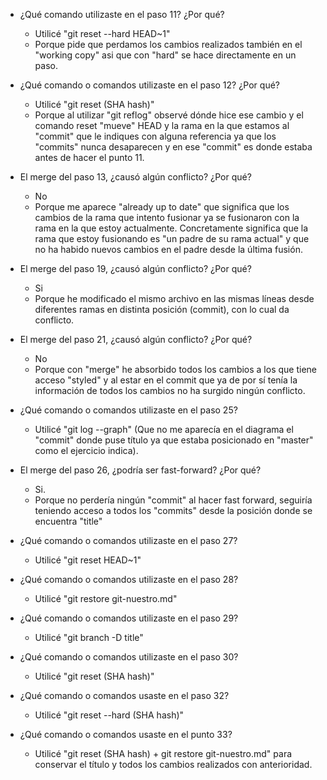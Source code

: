 
- ¿Qué comando utilizaste en el paso 11? ¿Por qué?
	- Utilicé "git reset --hard HEAD~1"
	- Porque pide que perdamos los cambios realizados también en el "working copy" asi que con "hard" se hace directamente en un paso.

- ¿Qué comando o comandos utilizaste en el paso 12? ¿Por qué?
	- Utilicé "git reset (SHA hash)"
	- Porque al utilizar "git reflog" observé dónde hice ese cambio y el comando reset "mueve" HEAD y la rama en la que estamos al "commit" que le indiques con alguna referencia ya que los "commits" nunca desaparecen y en ese "commit" es donde estaba antes de hacer el punto 11.

- El merge del paso 13, ¿causó algún conflicto? ¿Por qué?
	- No
	- Porque me aparece "already up to date" que significa que los cambios de la rama que intento fusionar ya se fusionaron con la rama en la que estoy actualmente. Concretamente significa que la rama que estoy fusionando es "un padre de su rama actual" y que no ha habido nuevos cambios en el padre desde la última fusión.

- El merge del paso 19, ¿causó algún conflicto? ¿Por qué?
	- Si
	- Porque he modificado el mismo archivo en las mismas líneas desde diferentes ramas en distinta posición (commit), con lo cual da conflicto.

- El merge del paso 21, ¿causó algún conflicto? ¿Por qué?
	- No
	- Porque con "merge" he absorbido todos los cambios a los que tiene acceso "styled" y al estar en el commit que ya de por sí tenía la información de todos los cambios no ha surgido ningún conflicto.

- ¿Qué comando o comandos utilizaste en el paso 25?
	- Utilicé "git log --graph" (Que no me aparecía en el diagrama el "commit" donde puse título ya que estaba posicionado en "master" como el ejercicio indica).

- El merge del paso 26, ¿podría ser fast-forward? ¿Por qué?
	- Si.
	- Porque no perdería ningún "commit" al hacer fast forward, seguiría teniendo acceso a todos los "commits" desde la posición donde se encuentra "title"

- ¿Qué comando o comandos utilizaste en el paso 27?
	- Utilicé "git reset HEAD~1"

- ¿Qué comando o comandos utilizaste en el paso 28?
	- Utilicé "git restore git-nuestro.md"

- ¿Qué comando o comandos utilizaste en el paso 29?
	- Utilicé "git branch -D title"

- ¿Qué comando o comandos utilizaste en el paso 30?
	- Utilicé "git reset (SHA hash)"

- ¿Qué comando o comandos usaste en el paso 32?
	- Utilicé "git reset --hard (SHA hash)"

- ¿Qué comando o comandos usaste en el punto 33?
	- Utilicé "git reset (SHA hash) + git restore git-nuestro.md" para conservar el título y todos los cambios realizados con anterioridad.
